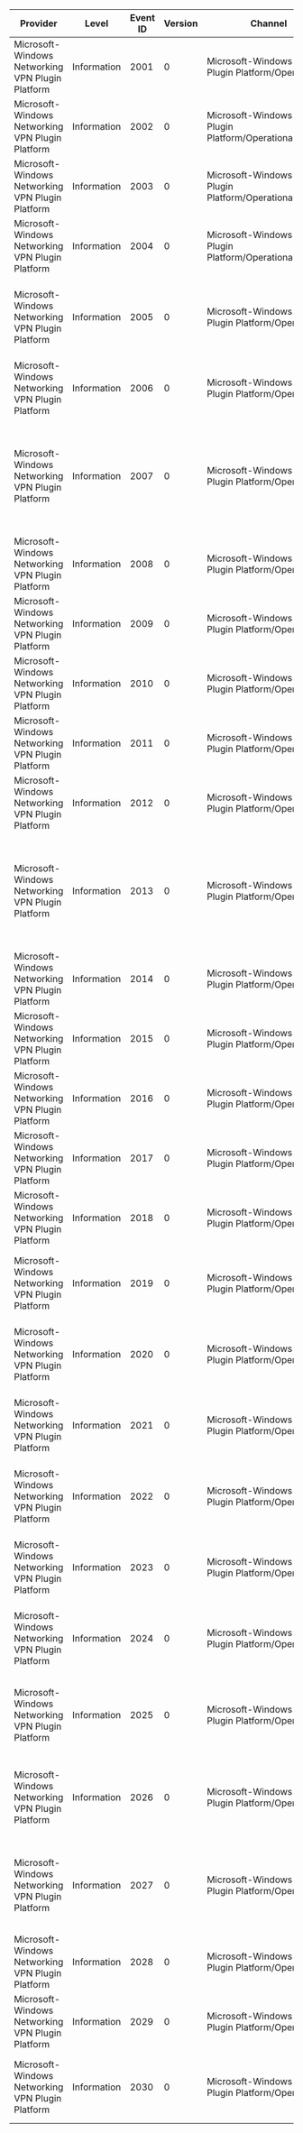 Provider                                          |  Level        |  Event ID  |  Version  |  Channel                                                   |  Task  |  Opcode  |  Keyword  |  Message
--------------------------------------------------|---------------|------------|-----------|------------------------------------------------------------|--------|----------|-----------|-----------------------------------------------------------------------------------------------------------------------------------------------
Microsoft-Windows Networking VPN Plugin Platform  |  Information  |  2001      |  0        |  Microsoft-Windows-Vpn Plugin Platform/Operational         |        |          |           |  Vpn Connection Error = {Error}; Profile name = {Profile}; Plugin SID = {Plugin}
Microsoft-Windows Networking VPN Plugin Platform  |  Information  |  2002      |  0        |  Microsoft-Windows-Vpn Plugin Platform/OperationalVerbose  |        |          |           |  Vpn Plugin Background Task Execution Started
Microsoft-Windows Networking VPN Plugin Platform  |  Information  |  2003      |  0        |  Microsoft-Windows-Vpn Plugin Platform/OperationalVerbose  |        |          |           |  Vpn Plugin Background Task Execution Exit
Microsoft-Windows Networking VPN Plugin Platform  |  Information  |  2004      |  0        |  Microsoft-Windows-Vpn Plugin Platform/OperationalVerbose  |        |          |           |  Message from VPN App: [{Profile}] {Message}
Microsoft-Windows Networking VPN Plugin Platform  |  Information  |  2005      |  0        |  Microsoft-Windows-Vpn Plugin Platform/Operational         |        |          |           |  Autotrigger [{profileName}]; device is inside the trusted network boundary [{NetworkName}]
Microsoft-Windows Networking VPN Plugin Platform  |  Information  |  2006      |  0        |  Microsoft-Windows-Vpn Plugin Platform/Operational         |        |          |           |  Autotrigger [{string}]; device is outside the trusted network boundary
Microsoft-Windows Networking VPN Plugin Platform  |  Information  |  2007      |  0        |  Microsoft-Windows-Vpn Plugin Platform/Operational         |        |          |           |  Autotrigger: [{string}]; device is attempting to connect to VPN. Please refer to Microsoft-Windows-VPN channel under WFP for cause of connect
Microsoft-Windows Networking VPN Plugin Platform  |  Information  |  2008      |  0        |  Microsoft-Windows-Vpn Plugin Platform/Operational         |        |          |           |  Autotrigger: [{string}]; device failed to connect to VPN
Microsoft-Windows Networking VPN Plugin Platform  |  Information  |  2009      |  0        |  Microsoft-Windows-Vpn Plugin Platform/Operational         |        |          |           |  Autotrigger: [{string}]; device is connected to VPN
Microsoft-Windows Networking VPN Plugin Platform  |  Information  |  2010      |  0        |  Microsoft-Windows-Vpn Plugin Platform/Operational         |        |          |           |  Autotrigger: [{string}]; device got disconnected from VPN; Redial it
Microsoft-Windows Networking VPN Plugin Platform  |  Information  |  2011      |  0        |  Microsoft-Windows-Vpn Plugin Platform/Operational         |        |          |           |  Autotrigger: [{string}]; profile got activated
Microsoft-Windows Networking VPN Plugin Platform  |  Information  |  2012      |  0        |  Microsoft-Windows-Vpn Plugin Platform/Operational         |        |          |           |  Autotrigger: [{string}]; profile got deactivated
Microsoft-Windows Networking VPN Plugin Platform  |  Information  |  2013      |  0        |  Microsoft-Windows-Vpn Plugin Platform/Operational         |        |          |           |  Autotrigger: [{string}]; profile got auto disconnected. Please refer to Microsoft-Windows-VPN channel under WFP for cause of disconnect
Microsoft-Windows Networking VPN Plugin Platform  |  Information  |  2014      |  0        |  Microsoft-Windows-Vpn Plugin Platform/Operational         |        |          |           |  Autotrigger: [{string}]; profile got disconnected as device going to sleep state
Microsoft-Windows Networking VPN Plugin Platform  |  Information  |  2015      |  0        |  Microsoft-Windows-Vpn Plugin Platform/Operational         |        |          |           |  Autotrigger: [{string}]; device is resumed; Redialling it
Microsoft-Windows Networking VPN Plugin Platform  |  Information  |  2016      |  0        |  Microsoft-Windows-Vpn Plugin Platform/Operational         |        |          |           |  Autotrigger: [{string}]; profile added
Microsoft-Windows Networking VPN Plugin Platform  |  Information  |  2017      |  0        |  Microsoft-Windows-Vpn Plugin Platform/Operational         |        |          |           |  Autotrigger: [{string}]; profile deleted
Microsoft-Windows Networking VPN Plugin Platform  |  Information  |  2018      |  0        |  Microsoft-Windows-Vpn Plugin Platform/Operational         |        |          |           |  Autotrigger: [{string}]; profile modified
Microsoft-Windows Networking VPN Plugin Platform  |  Information  |  2019      |  0        |  Microsoft-Windows-Vpn Plugin Platform/Operational         |        |          |           |  Vpn State Machine Status : Invalid; Profile name = {profile}; Plugin SID = {plugin}
Microsoft-Windows Networking VPN Plugin Platform  |  Information  |  2020      |  0        |  Microsoft-Windows-Vpn Plugin Platform/Operational         |        |          |           |  Vpn State Machine Status : Connecting; Profile name = {profile}; Plugin SID = {plugin}
Microsoft-Windows Networking VPN Plugin Platform  |  Information  |  2021      |  0        |  Microsoft-Windows-Vpn Plugin Platform/Operational         |        |          |           |  Vpn State Machine Status : Connected; Profile name = {profile}; Plugin SID = {plugin}
Microsoft-Windows Networking VPN Plugin Platform  |  Information  |  2022      |  0        |  Microsoft-Windows-Vpn Plugin Platform/Operational         |        |          |           |  Vpn State Machine Status : Disconnecting; Profile name = {profile}; Plugin SID = {plugin}
Microsoft-Windows Networking VPN Plugin Platform  |  Information  |  2023      |  0        |  Microsoft-Windows-Vpn Plugin Platform/Operational         |        |          |           |  Vpn State Machine Status : Disconnected; Profile name = {profile}; Plugin SID = {plugin}
Microsoft-Windows Networking VPN Plugin Platform  |  Information  |  2024      |  0        |  Microsoft-Windows-Vpn Plugin Platform/Operational         |        |          |           |  Vpn State Machine Status : Abort; Profile name = {profile}; Plugin SID = {plugin}
Microsoft-Windows Networking VPN Plugin Platform  |  Information  |  2025      |  0        |  Microsoft-Windows-Vpn Plugin Platform/Operational         |        |          |           |  Vpn State Machine Status : Negotiating Network; Profile name = {profile}; Plugin SID = {plugin}
Microsoft-Windows Networking VPN Plugin Platform  |  Information  |  2026      |  0        |  Microsoft-Windows-Vpn Plugin Platform/Operational         |        |          |           |  Vpn State Machine Status : Requesting Credentials; Profile name = {profile}; Plugin SID = {plugin}
Microsoft-Windows Networking VPN Plugin Platform  |  Information  |  2027      |  0        |  Microsoft-Windows-Vpn Plugin Platform/Operational         |        |          |           |  Vpn State Machine Status : Requesting Credentials using Custom UI; Profile name = {profile}; Plugin SID = {plugin}
Microsoft-Windows Networking VPN Plugin Platform  |  Information  |  2028      |  0        |  Microsoft-Windows-Vpn Plugin Platform/Operational         |        |          |           |  Keep Alive event invoked; Profile name = {string}
Microsoft-Windows Networking VPN Plugin Platform  |  Information  |  2029      |  0        |  Microsoft-Windows-Vpn Plugin Platform/Operational         |        |          |           |  Autotrigger: DNS query {string} is made; matching VPN trigger rules
Microsoft-Windows Networking VPN Plugin Platform  |  Information  |  2030      |  0        |  Microsoft-Windows-Vpn Plugin Platform/Operational         |        |          |           |  Autotrigger: [{string}] Unable to determine internet connectivity; vpn trigger failed
